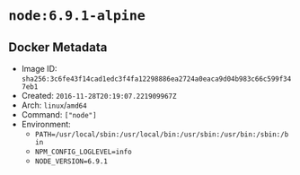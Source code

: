 # `node:6.9.1-alpine`

## Docker Metadata

- Image ID: `sha256:3c6fe43f14cad1edc3f4fa12298886ea2724a0eaca9d04b983c66c599f347eb1`
- Created: `2016-11-28T20:19:07.221909967Z`
- Arch: `linux`/`amd64`
- Command: `["node"]`
- Environment:
  - `PATH=/usr/local/sbin:/usr/local/bin:/usr/sbin:/usr/bin:/sbin:/bin`
  - `NPM_CONFIG_LOGLEVEL=info`
  - `NODE_VERSION=6.9.1`
